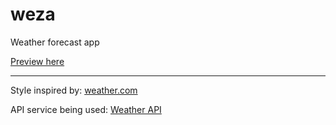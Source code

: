 # weza
Weather forecast app

[Preview here](https://memeticca.github.io/weza/)

---
Style inspired by: [weather.com](https://weather.com/)

API service being used: [Weather API](https://www.weatherapi.com/)
